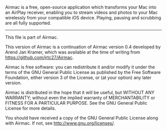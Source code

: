 Airmac is a free, open-source application which transforms your Mac into an AirPlay receiver, enabling you to stream videos and photos to your Mac wirelessly from your compatible iOS device. Playing, pausing and scrubbing are all fully supported.

***

This file is part of Airmac.

This version of Airmac is a continuation of Airmac version 0.4
developed by Arend Jan Kramer, which was available at the time of
writing from <https://github.com/jrtc27/Airmac>.

Airmac is free software: you can redistribute it and/or modify
it under the terms of the GNU General Public License as published by
the Free Software Foundation, either version 3 of the License, or
(at your option) any later version.

Airmac is distributed in the hope that it will be useful,
but WITHOUT ANY WARRANTY; without even the implied warranty of
MERCHANTABILITY or FITNESS FOR A PARTICULAR PURPOSE.  See the
GNU General Public License for more details.

You should have received a copy of the GNU General Public License
along with Airmac.  If not, see <http://www.gnu.org/licenses/>.
